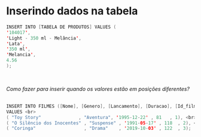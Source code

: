 # Inserindo dados na tabela

```swift
INSERT INTO [TABELA DE PRODUTOS] VALUES (
'104017',
'Light - 350 ml - Melância',
'Lata',
'350 ml',
'Melancia',
4.56
);
```

<br>

<em>Como fazer para inserir quando os valores estão em posições diferentes?</em> <br><br>

```swift
INSERT INTO FILMES ([Nome], [Genero], [Lancamento], [Duracao], [Id_filme] ) <br>
VALUES <br>
( "Toy Story"              , "Aventura", '1995-12-22' , 81   , 1), <br>
( "O Silêncio dos Inocentes" , "Suspense" , '1991-05-17' , 118  , 2), <br>
( "Coringa"                  , "Drama"    , '2019-10-03' , 122  , 3); 
```


